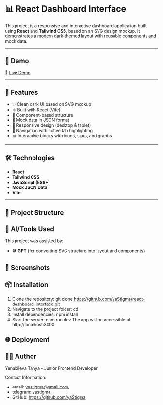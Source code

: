 # 📊 React Dashboard Interface

This project is a responsive and interactive dashboard application built using **React** and **Tailwind CSS**, based on an SVG design mockup. It demonstrates a modern dark-themed layout with reusable components and mock data.

---

## 🚀 Demo

🔗 [Live Demo](https://your-demo-link.com)

---

## 🧩 Features

- ✨ Clean dark UI based on SVG mockup
- ⚛️ Built with React (Vite)
- 🧱 Component-based structure
- 🧪 Mock data in JSON format
- 📱 Responsive design (desktop & tablet)
- 🧭 Navigation with active tab highlighting
- 📊 Interactive blocks with icons, stats, and graphs

---

## 🛠️ Technologies

- **React**
- **Tailwind CSS**
- **JavaScript (ES6+)**
- **Mock JSON Data**
- **Vite**
<!-- -  **React Icons / SVG-to-React conversion** -->

---

## 📂 Project Structure

<!-- src/
├── components/
│ ├── Layout/ # Header, Sidebar
│ └── Dashboard/ # Cards, Charts, etc.
├── data/ # JSON mock data
├── pages/ # Dashboard page
├── App.jsx
└── index.js -->

## 🧠 AI/Tools Used

This project was assisted by:

- 🛠️ **GPT** (for converting SVG structure into layout and components)
<!-- - 📐 **SVG Inspector** (for structure & color analysis) -->

## 📸 Screenshots

## 📦 Installation

1. Clone the repository:
   git clone <https://github.com/yaStigma/react-dashboard-interface.git>
2. Navigate to the project folder:
   cd <react-dashboard-interface>
3. Install dependencies:
   npm install
4. Start the server:
   npm run dev
   The app will be accessible at http://localhost:3000.

## 🌐 Deployment

## 🙋‍♀️ Author

Yenakiieva Tanya - Junior Frontend Developer

Contact Information:

- email: yastigma@gmail.com,
- telegram: yastigma.
- GitHub: https://github.com/yaStigma
